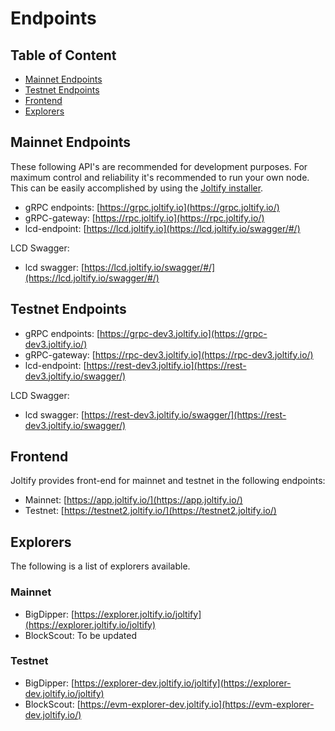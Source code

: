 # Endpoints

## Table of Content

* [Mainnet Endpoints](endpoints.md#mainnet-endpoints)
* [Testnet Endpoints](endpoints.md#testnet-endpoints)
* [Frontend](endpoints.md#frontend)
* [Explorers](endpoints.md#explorers)

## Mainnet Endpoints

These following API's are recommended for development purposes. For maximum control and reliability it's recommended to run your own node. This can be easily accomplished by using the [Joltify installer](nodes-and-validators/joltify-installer.md).

* gRPC endpoints: [https://grpc.joltify.io](https://grpc.joltify.io/)
* gRPC-gateway: [https://rpc.joltify.io](https://rpc.joltify.io/)
* lcd-endpoint: [https://lcd.joltify.io](https://lcd.joltify.io/swagger/#/)

LCD Swagger:

* lcd swagger: [https://lcd.joltify.io/swagger/#/](https://lcd.joltify.io/swagger/#/)

## Testnet Endpoints

* gRPC endpoints: [https://grpc-dev3.joltify.io](https://grpc-dev3.joltify.io/)
* gRPC-gateway: [https://rpc-dev3.joltify.io](https://rpc-dev3.joltify.io/)
* lcd-endpoint: [https://rest-dev3.joltify.io](https://rest-dev3.joltify.io/swagger/)

LCD Swagger:

* lcd swagger: [https://rest-dev3.joltify.io/swagger/](https://rest-dev3.joltify.io/swagger/)

## Frontend

Joltify provides front-end for mainnet and testnet in the following endpoints:

* Mainnet: [https://app.joltify.io/](https://app.joltify.io/)
* Testnet: [https://testnet2.joltify.io/](https://testnet2.joltify.io/)

## Explorers

The following is a list of explorers available.

### Mainnet

* BigDipper: [https://explorer.joltify.io/joltify](https://explorer.joltify.io/joltify)
* BlockScout: To be updated

### Testnet

* BigDipper: [https://explorer-dev.joltify.io/joltify](https://explorer-dev.joltify.io/joltify)
* BlockScout: [https://evm-explorer-dev.joltify.io](https://evm-explorer-dev.joltify.io/)

